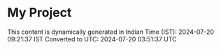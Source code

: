 # My Project

This content is dynamically generated in Indian Time (IST): 2024-07-20 09:21:37 IST
Converted to UTC: 2024-07-20 03:51:37 UTC
